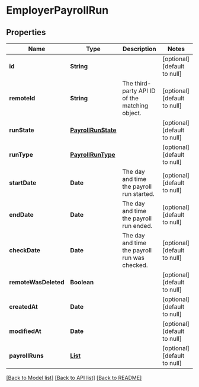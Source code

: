 # EmployerPayrollRun
## Properties

| Name | Type | Description | Notes |
|------------ | ------------- | ------------- | -------------|
| **id** | **String** |  | [optional] [default to null] |
| **remoteId** | **String** | The third-party API ID of the matching object. | [optional] [default to null] |
| **runState** | [**PayrollRunState**](PayrollRunState.md) |  | [optional] [default to null] |
| **runType** | [**PayrollRunType**](PayrollRunType.md) |  | [optional] [default to null] |
| **startDate** | **Date** | The day and time the payroll run started. | [optional] [default to null] |
| **endDate** | **Date** | The day and time the payroll run ended. | [optional] [default to null] |
| **checkDate** | **Date** | The day and time the payroll run was checked. | [optional] [default to null] |
| **remoteWasDeleted** | **Boolean** |  | [optional] [default to null] |
| **createdAt** | **Date** |  | [optional] [default to null] |
| **modifiedAt** | **Date** |  | [optional] [default to null] |
| **payrollRuns** | [**List**](EmployeePayrollRun.md) |  | [optional] [default to null] |

[[Back to Model list]](../README.md#documentation-for-models) [[Back to API list]](../README.md#documentation-for-api-endpoints) [[Back to README]](../README.md)

